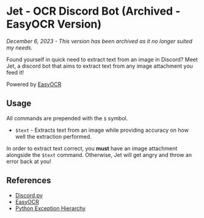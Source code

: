 # Jet - OCR Discord Bot (Archived - EasyOCR Version)

*December 6, 2023 - This version has been archived as it no longer suited my needs.*

Found yourself in quick need to extract text from an image in Discord? Meet Jet, a discord bot that aims to extract text from any image attachment you feed it!

Powered by [EasyOCR](https://github.com/JaidedAI/EasyOCR)

## Usage

All commands are prepended with the `$` symbol.

- `$text` - Extracts text from an image while providing accuracy on how well the extraction performed.

In order to extract text correct, you **must** have an image attachment alongside the `$text` command. Otherwise, Jet will get angry and throw an error back at you! 

## References
- [Discord.py](https://discordpy.readthedocs.io/en/latest/index.html)
- [EasyOCR](https://github.com/JaidedAI/EasyOCR)
- [Python Exception Hierarchy](https://docs.python.org/3/library/exceptions.html#exception-hierarchy)
